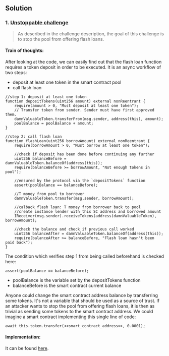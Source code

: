 ## Solution  
### 1. [Unstoppable challenge](https://www.damnvulnerabledefi.xyz/challenges/1.html)
> As described in the challenge description, the goal of this challenge is to stop the pool from offering flash loans.  
#### Train of thoughts:
After looking at the code, we can easily find out that the flash loan function requires a token deposit in order to be executed. It is an async workflow of two steps:
- deposit at least one token in the smart contract pool
- call flash loan
```solidity
//step 1: deposit at least one token
function depositTokens(uint256 amount) external nonReentrant {
    require(amount > 0, "Must deposit at least one token");
    // Transfer token from sender. Sender must have first approved them.
    damnValuableToken.transferFrom(msg.sender, address(this), amount);
    poolBalance = poolBalance + amount;
}

//step 2: call flash loan
function flashLoan(uint256 borrowAmount) external nonReentrant {
    require(borrowAmount > 0, "Must borrow at least one token");

    //check if deposit has been done before continuing any further
    uint256 balanceBefore = damnValuableToken.balanceOf(address(this));
    require(balanceBefore >= borrowAmount, "Not enough tokens in pool");

    //ensured by the protocol via the `depositTokens` function
    assert(poolBalance == balanceBefore);

    //T money from pool to borrower
    damnValuableToken.transfer(msg.sender, borrowAmount);

    //calback flash loan: T money from borrower back to pool
    //create instance lender with this SC address and borrowed amount
    IReceiver(msg.sender).receiveTokens(address(damnValuableToken), borrowAmount);

    //check the balance and check if previous call worked
    uint256 balanceAfter = damnValuableToken.balanceOf(address(this));
    require(balanceAfter >= balanceBefore, "Flash loan hasn't been paid back");
}
```
The condition which verifies step 1 from being called beforehand is checked here:
```solidity
assert(poolBalance == balanceBefore);
```
- poolBalance is the variable set by the depositTokens function
- balanceBefore is the smart contract current balance

Anyone could change the smart contract address balance by transferring some tokens. It's not a variable that should be used as a source of trust.
If an attacker wants to stop the pool from offering flash loans, it is then as trivial as sending some tokens to the smart contract address.
We could imagine a smart contract implementing this single line of code:
```solidity
await this.token.transfer(<<smart_contract_address>>, 0.0001);
```
#### Implementation:
It can be found [here](https://github.com/v4lproik/damn-vulnerable-defi/blob/master/test/unstoppable/unstoppable.challenge.js).


